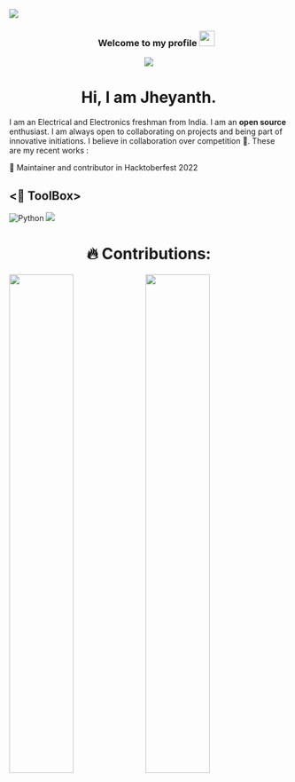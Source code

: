 <div>
<img align="center" src="https://i.imgur.com/4ASafy0.png">
</div>

<h3 align="center">
  &nbsp;&nbsp;&nbsp;&nbsp;&nbsp;&nbsp;&nbsp;Welcome to my profile
  <img src="https://media.giphy.com/media/hvRJCLFzcasrR4ia7z/giphy.gif" width="28">
</h3>

<!-- Typing SVG by DenverCoder1 - https://github.com/DenverCoder1/readme-typing-svg -->
<p align="center">
<!--   <a href="https://github.com/DenverCoder1/readme-typing-svg"> -->
    <img src="https://readme-typing-svg.herokuapp.com?color=E22FE4&width=380&height=45&lines=Open-Source+Enthusiast;Perpetually+learning;Nice+To+Meet+You+...&center=true"></a>

</p>

<!-- Badges template - https://github.com/badges/shields -->


<h1 align="center"> Hi, I am Jheyanth. </h1>


I am an Electrical and Electronics freshman from India. I am an **open source** enthusiast. 
I am always open to collaborating on projects and being part of innovative initiations. 
I believe in collaboration over competition 🤝. These are my recent works :

:pushpin: Maintainer and contributor in Hacktoberfest 2022

## <🔩 ToolBox> 

![Python](https://img.shields.io/badge/-Python-white?style=for-the-badge&logo=python&logoColor=4B8BBE)
 <img src="https://img.shields.io/badge/-Git-black?style=for-the-badge&logo=git" />&nbsp;&nbsp;&nbsp;&nbsp;


<h1 align="center"> 🔥 Contributions: </h1>

	
  <img width="48%" src="https://github-readme-stats.vercel.app/api?username=JYunth&show_icons=true&theme=onedark" />  <img width="48%" src="https://github-readme-streak-stats.herokuapp.com/?user=JYunth&show_icons=true&theme=onedark" />
  
</p>



<!--## <🙋‍♂️ Connect with me>-->

<!--[![Linkedin Badge](https://img.shields.io/badge/-Adarshjaiswal-blue?style=flat-square&logo=Linkedin&logoColor=white&link=https://www.linkedin.com/in/adarsh-jaiswal-502643216/)](https://www.linkedin.com/in/adarsh-jaiswal-502643216/)
[![Instagram Badge](https://img.shields.io/badge/-adarshig_-red?style=flat-square&logo=instagram&logoColor=white&link=https://www.instagram.com/adarshig_/)](https://www.instagram.com/adarshig_/)
[![Gmail Badge](https://img.shields.io/badge/-its.adarshjaiss@gmail.com-c14438?style=flat-square&logo=Gmail&logoColor=white&link=mailto:its.adarshjaiss@gmail.com)](mailto:its.adarshjaiss@gmail.com)
[![Twitter Badge](https://img.shields.io/badge/-twtadarsh-lightblue?style=flat-square&logo=Twitter&logoColor=white&link=https://twitter.com/TwtAdarsh)](https://twitter.com/TwtAdarsh)
[![Hashnode Badge](https://img.shields.io/badge/-adarshjaiss-darkblue?style=flat-square&logo=hashnode&logoColor=white&link=https://blogbyadarsh.hashnode.dev)](https://blogbyadarsh.hashnode.dev)-->
